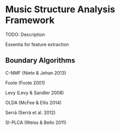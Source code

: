 Music Structure Analysis Framework
==================================

TODO: Description

Essentia for feature extraction

## Boundary Algorithms ##

C-NMF (Nieto & Jehan 2013)

Foote (Foote 2001)

Levy (Levy & Sandler 2008)

OLDA (McFee & Ellis 2014)

Serrà (Serrà et al. 2012)

SI-PLCA (Weiss & Bello 2011)